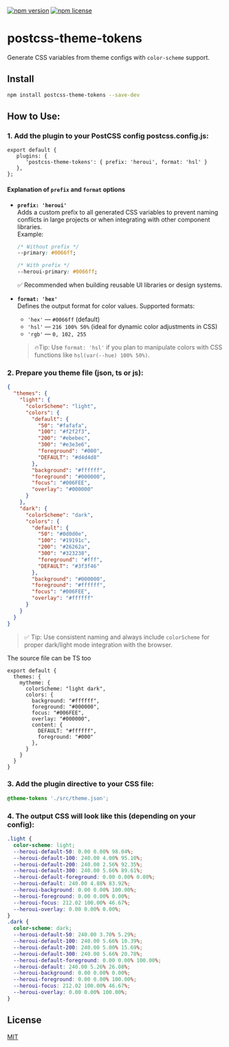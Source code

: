 [![npm version](https://img.shields.io/npm/v/postcss-theme-tokens.svg)](https://www.npmjs.com/package/postcss-theme-tokens)
[![npm license](https://img.shields.io/npm/l/postcss-theme-tokens.svg)](https://www.npmjs.com/package/postcss-theme-tokens)

# postcss-theme-tokens

Generate CSS variables from theme configs with `color-scheme` support.

## Install
```bash
npm install postcss-theme-tokens --save-dev
```

## How to Use:
### 1. Add the plugin to your PostCSS config **postcss.config.js**:

```JS
export default {
   plugins: {
      'postcss-theme-tokens': { prefix: 'heroui', format: 'hsl' }
   },
};
```

#### Explanation of `prefix` and `format` options

- **`prefix: 'heroui'`**  
  Adds a custom prefix to all generated CSS variables to prevent naming conflicts in large projects or when integrating with other component libraries.  
  Example:
  ```css
  /* Without prefix */
  --primary: #0066ff;

  /* With prefix */
  --heroui-primary: #0066ff;
  ```
  ✅ Recommended when building reusable UI libraries or design systems.

- **`format: 'hex'`**  
  Defines the output format for color values. Supported formats:
  - `'hex'` — `#0066ff` (default)
  - `'hsl'` — `216 100% 50%` (ideal for dynamic color adjustments in CSS)
  - `'rgb'` — `0, 102, 255`

  > 🔥Tip: Use `format: 'hsl'` if you plan to manipulate colors with CSS functions like `hsl(var(--hue) 100% 50%)`.


### 2. Prepare you theme file (json, ts or js):

```JSON
{
  "themes": {
    "light": {
      "colorScheme": "light",
      "colors": {
        "default": {
          "50": "#fafafa",
          "100": "#f2f2f3",
          "200": "#ebebec",
          "300": "#e3e3e6",
          "foreground": "#000",
          "DEFAULT": "#d4d4d8"
        },
        "background": "#ffffff",
        "foreground": "#000000",
        "focus": "#006FEE",
        "overlay": "#000000"
      }
    },
    "dark": {
      "colorScheme": "dark",
      "colors": {
        "default": {
          "50": "#0d0d0e",
          "100": "#19191c",
          "200": "#26262a",
          "300": "#323238",
          "foreground": "#fff",
          "DEFAULT": "#3f3f46"
        },
        "background": "#000000",
        "foreground": "#ffffff",
        "focus": "#006FEE",
        "overlay": "#ffffff"
      }
    }
  }
}
```
> ✅ Tip: Use consistent naming and always include `colorScheme` for proper dark/light mode integration with the browser.

The source file can be TS too
```TS
export default {
  themes: {
    mytheme: {
      colorScheme: "light dark",
      colors: {
        background: "#ffffff",
        foreground: "#000000",
        focus: "#006FEE",
        overlay: "#000000",
        content: {
          DEFAULT: "#ffffff",
          foreground: "#000"
        },
      }
    }
  }
}
```


### 3. Add the plugin directive to your CSS file:
```CSS
@theme-tokens './src/theme.json';
```

### 4. The output CSS will look like this (depending on your config):
```CSS
.light {
  color-scheme: light;
  --heroui-default-50: 0.00 0.00% 98.04%;
  --heroui-default-100: 240.00 4.00% 95.10%;
  --heroui-default-200: 240.00 2.56% 92.35%;
  --heroui-default-300: 240.00 5.66% 89.61%;
  --heroui-default-foreground: 0.00 0.00% 0.00%;
  --heroui-default: 240.00 4.88% 83.92%;
  --heroui-background: 0.00 0.00% 100.00%;
  --heroui-foreground: 0.00 0.00% 0.00%;
  --heroui-focus: 212.02 100.00% 46.67%;
  --heroui-overlay: 0.00 0.00% 0.00%;
}
.dark {
  color-scheme: dark;
  --heroui-default-50: 240.00 3.70% 5.29%;
  --heroui-default-100: 240.00 5.66% 10.39%;
  --heroui-default-200: 240.00 5.00% 15.69%;
  --heroui-default-300: 240.00 5.66% 20.78%;
  --heroui-default-foreground: 0.00 0.00% 100.00%;
  --heroui-default: 240.00 5.26% 26.08%;
  --heroui-background: 0.00 0.00% 0.00%;
  --heroui-foreground: 0.00 0.00% 100.00%;
  --heroui-focus: 212.02 100.00% 46.67%;
  --heroui-overlay: 0.00 0.00% 100.00%;
}
```

## License

[MIT](LICENSE)